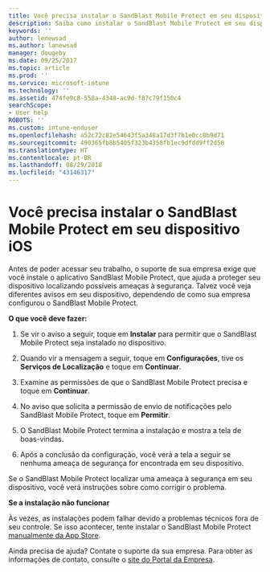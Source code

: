 ```yaml
---
title: Você precisa instalar o SandBlast Mobile Protect em seu dispositivo iOS | Microsoft Docs
description: Saiba como instalar o SandBlast Mobile Protect em seu dispositivo iOS.
keywords: ''
author: lenewsad
ms.author: lanewsad
manager: dougeby
ms.date: 09/25/2017
ms.topic: article
ms.prod: ''
ms.service: microsoft-intune
ms.technology: ''
ms.assetid: 474fe9c8-558a-4348-ac9d-f87c79f150c4
searchScope:
- User help
ROBOTS: ''
ms.custom: intune-enduser
ms.openlocfilehash: a52c72c82e54643f5a348a17d3f7b1e0cc8b9d71
ms.sourcegitcommit: 490365fb8b5405f323b4358fb1ec9dfdd9ff2d58
ms.translationtype: HT
ms.contentlocale: pt-BR
ms.lasthandoff: 08/29/2018
ms.locfileid: "43146317"
---
```

# <a name="you-need-to-install-sandblast-mobile-protect-on-your-ios-device"></a>Você precisa instalar o SandBlast Mobile Protect em seu dispositivo iOS

Antes de poder acessar seu trabalho, o suporte de sua empresa exige que você instale o aplicativo SandBlast Mobile Protect, que ajuda a proteger seu dispositivo localizando possíveis ameaças à segurança. Talvez você veja diferentes avisos em seu dispositivo, dependendo de como sua empresa configurou o SandBlast Mobile Protect.

**O que você deve fazer:**

1.  Se vir o aviso a seguir, toque em **Instalar** para permitir que o SandBlast Mobile Protect seja instalado no dispositivo.

2. Quando vir a mensagem a seguir, toque em **Configurações**, tive os **Serviços de Localização** e toque em **Continuar**.

3. Examine as permissões de que o SandBlast Mobile Protect precisa e toque em **Continuar**.

4. No aviso que solicita a permissão de envio de notificações pelo SandBlast Mobile Protect, toque em **Permitir**.

5. O SandBlast Mobile Protect termina a instalação e mostra a tela de boas-vindas.

6. Após a conclusão da configuração, você verá a tela a seguir se nenhuma ameaça de segurança for encontrada em seu dispositivo.

Se o SandBlast Mobile Protect localizar uma ameaça à segurança em seu dispositivo, você verá instruções sobre como corrigir o problema.

**Se a instalação não funcionar**

Às vezes, as instalações podem falhar devido a problemas técnicos fora de seu controle. Se isso acontecer, tente instalar o SandBlast Mobile Protect [manualmente da App Store](https://itunes.apple.com/app/sandblast-mobile-protect/id1006390797).

Ainda precisa de ajuda? Contate o suporte da sua empresa. Para obter as informações de contato, consulte o [site do Portal da Empresa](https://go.microsoft.com/fwlink/?linkid=2010980).
